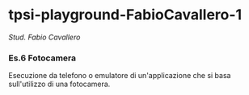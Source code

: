 # tpsi-playground-FabioCavallero-1

_Stud. Fabio Cavallero_

### Es.6 Fotocamera

Esecuzione da telefono o emulatore di un'applicazione che si basa sull'utilizzo di una fotocamera.

